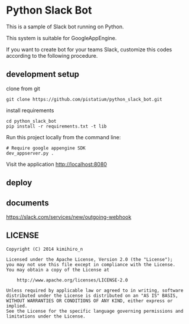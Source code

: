# Python Slack Bot
This is a sample of Slack bot running on Python.

This system is suitable for GoogleAppEngine.

If you want to create bot for your teams Slack,
customize this codes according to the following procedure.

## development setup 
clone from git

   ```
   git clone https://github.com/pistatium/python_slack_bot.git
   ```

install requirements

   ```
   cd python_slack_bot
   pip install -r requirements.txt -t lib
   ```

Run this project locally from the command line:

   ```
   # Require google appengine SDK
   dev_appserver.py .
   ```

Visit the application [http://localhost:8080](http://localhost:8080)

## deploy


## documents
https://slack.com/services/new/outgoing-webhook


## LICENSE
```
Copyright (C) 2014 kimihiro_n

Licensed under the Apache License, Version 2.0 (the "License");
you may not use this file except in compliance with the License.
You may obtain a copy of the License at

    http://www.apache.org/licenses/LICENSE-2.0

Unless required by applicable law or agreed to in writing, software
distributed under the License is distributed on an "AS IS" BASIS,
WITHOUT WARRANTIES OR CONDITIONS OF ANY KIND, either express or implied.
See the License for the specific language governing permissions and
limitations under the License.
```
